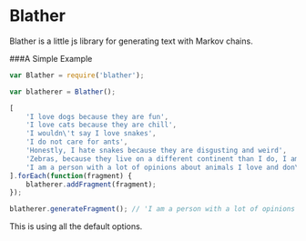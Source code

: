 Blather
====================================

Blather is a little js library for generating text with Markov chains.

###A Simple Example

```javascript
var Blather = require('blather');

var blatherer = Blather();

[
    'I love dogs because they are fun',
    'I love cats because they are chill',
    'I wouldn\'t say I love snakes',
    'I do not care for ants',
    'Honestly, I hate snakes because they are disgusting and weird',
    'Zebras, because they live on a different continent than I do, I am indifferent towards',
    'I am a person with a lot of opinions about animals I love and don\'t love'
].forEach(function(fragment) {
    blatherer.addFragment(fragment);
});

blatherer.generateFragment(); // 'I am a person with a lot of opinions about animals I love snakes' maybe, or anything
```

This is using all the default options.
